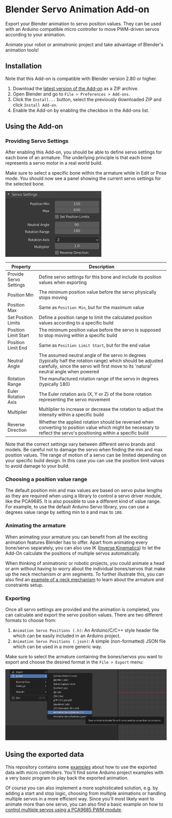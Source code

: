 # Blender Servo Animation Add-on

Export your Blender animation to servo position values. They can be used with an Arduino compatible micro controller to move PWM-driven servos according to your animation.

Animate your robot or animatronic project and take advantage of Blender's animation tools!

## Installation

Note that this Add-on is compatible with Blender version 2.80 or higher.

1. Download the [latest version of the Add-on](https://github.com/timhendriks93/blender-servo-animation/archive/refs/heads/main.zip) as a ZIP archive.
2. Open Blender and go to `File > Preferences > Add-ons`.
3. Click the `Install...` button, select the previously downloaded ZIP and click `Install Add-on`.
4. Enable the Add-on by enabling the checkbox in the Add-ons list.

## Using the Add-on

### Providing Servo Settings

After enabling this Add-on, you should be able to define servo settings for each bone of an armature. The underlying principle is that each bone represents a servo motor in a real world build.

Make sure to select a specific bone within the armature while in Edit or Pose mode. You should now see a panel showing the current servo settings for the selected bone.

![Servo Settings panel](screenshots/servo_settings.png)

| Property               | Description                                                                                                                                                                                           |
| ---------------------- | ----------------------------------------------------------------------------------------------------------------------------------------------------------------------------------------------------- |
| Provide Servo Settings | Define servo settings for this bone and include its position values when exporting                                                                                                                    |
| Position Min           | The minimum position value before the servo physically stops moving                                                                                                                                   |
| Position Max           | Same as `Position Min`, but for the maximum value                                                                                                                                                     |
| Set Position Limits    | Define a position range to limit the calculated position values according to a specific build                                                                                                         |
| Position Limit Start   | The minimum position value before the servo is supposed to stop moving within a specific build                                                                                                        |
| Position Limit End     | Same as `Position Limit Start`, but for the end value                                                                                                                                                 |
| Neutral Angle          | The assumed neutral angle of the servo in degrees (typically half the rotation range) which should be adjusted carefully, since the servo will first move to its 'natural' neutral angle when powered |
| Rotation Range         | The manufactured rotation range of the servo in degrees (typically 180)                                                                                                                               |
| Euler Rotation Axis    | The Euler rotation axis (X, Y or Z) of the bone rotation representing the servo movement                                                                                                              |
| Multiplier             | Multilplier to increase or decrease the rotation to adjust the intensity within a specific build                                                                                                      |
| Reverse Direction      | Whether the applied rotation should be reversed when converting to position value which might be necessary to reflect the servo's positioning within a specific build                                 |

Note that the correct settings vary between different servo brands and models. Be careful not to damage the servo when finding the min and max position values. The range of motion of a servo can be limited depending on your specific build design. In this case you can use the position limit values to avoid damage to your build.

### Choosing a position value range

The default position min and max values are based on servo pulse lengths as they are required when using a library to control a servo driver module, like the PCA9685. It is also possible to use a different kind of value range. For example, to use the default Arduino Servo library, you can use a degrees value range by setting min to `0` and max to `180`.

### Animating the armature

When animating your armature you can benefit from all the exciting animation features Blender has to offer. Apart from animating every bone/servo separately, you can also use IK ([Inverse Kinematics](https://www.youtube.com/watch?v=S-2v_CKmVE8)) to let the Add-On calculate the positions of multiple servos automatically.

When thinking of animatronic or robotic projects, you could animate a head or arm without having to worry about the individual bones/servos that make up the neck mechanism or arm segments. To further illustrate this, you can also find an [example of a neck mechanism](examples/IK/ik.blend) to learn about the armature and constraints setup.

### Exporting

Once all servo settings are provided and the animation is completed, you can calculate and export the servo position values. There are two different formats to choose from:

1. `Animation Servo Positions (.h)`: An Arduino/C/C++ style header file which can be easily included in an Arduino project.
2. `Animation Servo Positions (.json)`: A simple (non-formatted) JSON file which can be used in a more generic way.

Make sure to select the armature containing the bones/servos you want to export and choose the desired format in the `File > Export` menu:

![Servo Settings panel](screenshots/export_menu.png)

## Using the exported data

This repository contains some [examples](examples) about how to use the exported data with micro controllers. You'll find some Arduino project examples with a very basic program to play back the exported animation.

Of course you can also implement a more sophisticated solution, e.g. by adding a start and stop logic, choosing from multiple animations or handling multiple servos in a more efficient way. Since you'll most likely want to animate more than one servo, you can also find a basic example on how to [control multiple servos using a PCA9685 PWM module](examples/ArduinoPCA9685/ArduinoPCA9685.ino).